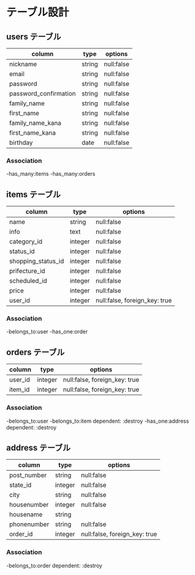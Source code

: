 # テーブル設計

## users テーブル

| column                | type      | options     |
|---------------------- |---------  |------------ |
| nickname              | string    | null:false  |
| email                 | string    | null:false  |
| password              | string    | null:false  |
| password_confirmation | string    | null:false  |
| family_name           | string    | null:false  |
| first_name            | string    | null:false  |
| family_name_kana      | string    | null:false  |
| first_name_kana       | string    | null:false  |
| birthday              | date      | null:false  |

### Association

-has_many:items
-has_many:orders

## items テーブル

| column              | type      | options                         |
|-------------------- |---------  |-------------------------------  |
| name                | string    | null:false                      |
| info                | text      | null:false                      |
| category_id         | integer   | null:false                      |
| status_id           | integer   | null:false                      |
| shopping_status_id  | integer   | null:false                      |
| prifecture_id       | integer   | null:false                      |
| scheduled_id        | integer   | null:false                      |
| price               | integer   | null:false                      |
| user_id             | integer   | null:false, foreign_key: true   |

### Association

-belongs_to:user
-has_one:order

## orders テーブル

| column    | type      | options                         |
|---------- |---------  |-------------------------------  |
| user_id   | integer   | null:false, foreign_key: true   |
| item_id   | integer   | null:false, foreign_key: true   |

### Association

-belongs_to:user
-belongs_to:item dependent: :destroy
-has_one:address dependent: :destroy

## address テーブル

| column        | type      | options                         |
|-------------  |---------  |-------------------------------  |
| post_number   | string    | null:false                      |
| state_id      | integer   | null:false                      |
| city          | string    | null:false                      |
| housenumber   | integer   | null:false                      |
| housename     | string    |                                 |
| phonenumber   | string    | null:false                      |
| order_id     | integer   | null:false, foreign_key: true   |

### Association

-belongs_to:order dependent: :destroy

